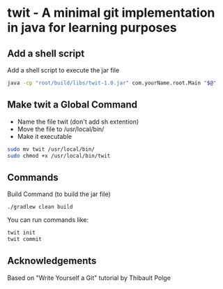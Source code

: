 # twit - A minimal git implementation in java for learning purposes

## Add a shell script
Add a shell script to execute the jar file

```bash
java -cp "root/build/libs/twit-1.0.jar" com.yourName.root.Main "$@"
```

## Make twit a Global Command
 - Name the file twit (don't add sh extention)
 - Move the file to /usr/local/bin/
 - Make it executable

```bash
sudo mv twit /usr/local/bin/
sudo chmod +x /usr/local/bin/twit
```

## Commands

Build Command (to build the jar file)

```shell
./gradlew clean build
```

You can run commands like:
```bash
twit init 
twit commit
```

## Acknowledgements
Based on "Write Yourself a Git" tutorial by Thibault Polge